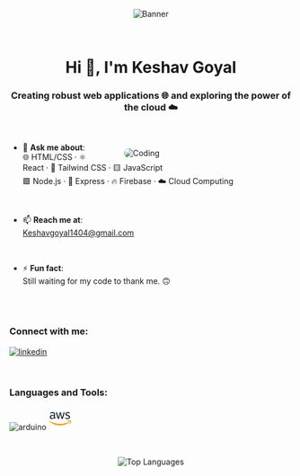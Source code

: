 <!-- 🖼️ Banner -->
<p align="center">
  <img src="https://media-hosting.imagekit.io/a195cf92b45c409e/github-header-image.png" alt="Banner" />
</p>

<br/>

<!-- 👋 Intro -->
<h1 align="center">Hi 👋, I'm Keshav Goyal</h1>
<h3 align="center">Creating robust web applications 🌐 and exploring the power of the cloud ☁️</h3>

<br/>

<!-- Content and GIF side by side with spacing -->
<p align="left">
  <img align="right" alt="Coding" width="300" style="margin-left: 30px; margin-top: 10px; border-radius: 10px;" src="https://media.tenor.com/2uyENRmiUt0AAAAC/coding.gif">

  - 💬 **Ask me about**:  
    🌐 HTML/CSS · ⚛️ React · 🎨 Tailwind CSS · 🟨 JavaScript  
    🟩 Node.js · 🚀 Express · 🔥 Firebase · ☁️ Cloud Computing

  <br/>

  - 📫 **Reach me at**:  
    [Keshavgoyal1404@gmail.com](mailto:Keshavgoyal1404@gmail.com)

  <br/>

  - ⚡ **Fun fact**:  
    Still waiting for my code to thank me. 🙃
</p>

<br/><br/>

<!-- 🤝 Connect Section -->
<h3 align="left">Connect with me:</h3>

<p align="left">
  <a href="https://linkedin.com/in/keshavgoyal14" target="blank">
    <img align="center" src="https://raw.githubusercontent.com/rahuldkjain/github-profile-readme-generator/master/src/images/icons/Social/linked-in-alt.svg" alt="linkedin" height="30" width="40" />
  </a>
</p>

<br/>

<!-- 🛠️ Languages and Tools Section -->
<h3 align="left">Languages and Tools:</h3>

<p align="left">
  <!-- Add icons as in your image -->
  <img src="https://cdn.worldvectorlogo.com/logos/arduino-1.svg" alt="arduino" width="40" height="40"/>  
  <img src="https://raw.githubusercontent.com/devicons/devicon/master/icons/amazonwebservices/amazonwebservices-original-wordmark.svg" alt="aws" width="40" height="40"/>
  <!-- Add more tools here as before -->
</p>

<br/>

<!-- 📊 GitHub Stats -->
<p align="center">
  <img src="https://github-readme-stats.vercel.app/api/top-langs?username=keshavgoyal14&show_icons=true&locale=en&layout=compact" alt="Top Languages" />
</p>
